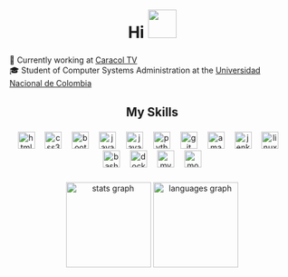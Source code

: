 <h1 align="center">Hi <img src="https://media.giphy.com/media/5xRW2cUKfcyQg/giphy.gif" width=50></h2>

###

<p align="left">💼 Currently working at <a href="https://www.caracoltv.com/">Caracol TV</a><br>🎓 Student of Computer Systems Administration at the <a href="https://www.manizales.unal.edu.co/"> Universidad Nacional de Colombia</a></p>

###

<h2 align="center">My Skills</h2>

###

<div align="center">
  <img src="https://skillicons.dev/icons?i=html" height="30" alt="html5 logo"  />
  <img width="10" />
  <img src="https://skillicons.dev/icons?i=css" height="30" alt="css3 logo"  />
  <img width="10" />
  <img src="https://skillicons.dev/icons?i=bootstrap" height="30" alt="bootstrap logo"  />
  <img width="10" />
  <img src="https://skillicons.dev/icons?i=js" height="30" alt="javascript logo"  />
  <img width="10" />
  <img src="https://skillicons.dev/icons?i=java" height="30" alt="java logo"  />
  <img width="10" />
  <img src="https://skillicons.dev/icons?i=py" height="30" alt="python logo"  />
  <img width="10" />
  <img src="https://skillicons.dev/icons?i=git" height="30" alt="git logo"  />
  <img width="10" />
  <img src="https://skillicons.dev/icons?i=aws" height="30" alt="amazonwebservices logo"  />
  <img width="10" />
  <img src="https://skillicons.dev/icons?i=jenkins" height="30" alt="jenkins logo"  />
  <img width="10" />
  <img src="https://skillicons.dev/icons?i=linux" height="30" alt="linux logo"  />
  <img width="10" />
  <img src="https://skillicons.dev/icons?i=bash" height="30" alt="bash logo"  />
  <img width="10" />
  <img src="https://skillicons.dev/icons?i=docker" height="30" alt="docker logo"  />
  <img width="10" />
  <img src="https://skillicons.dev/icons?i=mysql" height="30" alt="mysql logo"  />
  <img width="10" />
  <img src="https://skillicons.dev/icons?i=mongodb" height="30" alt="mongodb logo"  />
</div>

###

<div align="center">
  <img src="https://github-readme-stats.vercel.app/api?username=astrxnomo&hide_title=false&hide_rank=false&show_icons=true&include_all_commits=true&count_private=true&disable_animations=true&theme=dark&locale=en&hide_border=true" height="150" alt="stats graph"  />
  <img src="https://github-readme-stats.vercel.app/api/top-langs?username=astrxnomo&locale=en&hide_title=false&layout=compact&card_width=320&langs_count=5&theme=dark&hide_border=true" height="150" alt="languages graph"  />
</div>

###

